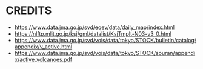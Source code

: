 # CREDITS
* https://www.data.jma.go.jp/svd/eqev/data/daily_map/index.html
* https://nlftp.mlit.go.jp/ksj/gml/datalist/KsjTmplt-N03-v3_0.html
* https://www.data.jma.go.jp/svd/vois/data/tokyo/STOCK/bulletin/catalog/appendix/v_active.html
* https://www.data.jma.go.jp/svd/vois/data/tokyo/STOCK/souran/appendix/active_volcanoes.pdf
